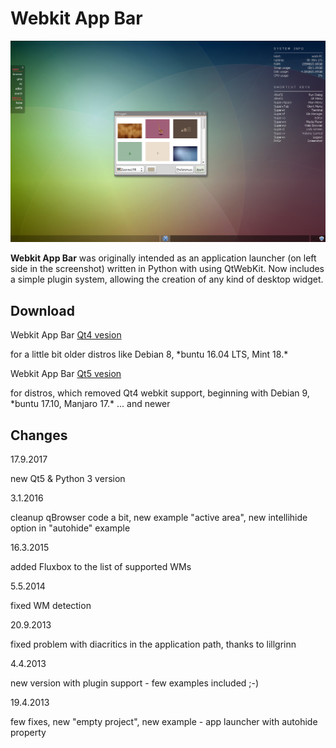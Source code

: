 # Webkit App Bar


![info.png](preview.png)

**Webkit App Bar** was originally intended as an application launcher (on left side in the screenshot) written in Python with using QtWebKit.
Now includes a simple plugin system, allowing the creation of any kind of desktop widget.

## Download
Webkit App Bar [Qt4 vesion](https://github.com/codepage/webkit_app_bar/raw/master/dist/webkit_app_bar4.zip)

for a little bit older distros like Debian 8, \*buntu 16.04 LTS, Mint 18.\*

Webkit App Bar [Qt5 vesion](https://github.com/codepage/webkit_app_bar/raw/master/dist/webkit_app_bar5.zip)

for distros, which removed Qt4 webkit support, beginning with Debian 9, \*buntu 17.10, Manjaro 17.\* ... and newer

## Changes

17.9.2017

new Qt5 & Python 3 version

3.1.2016

cleanup qBrowser code a bit, new example "active area", new intellihide option in "autohide" example

16.3.2015

added Fluxbox to the list of supported WMs

5.5.2014

fixed WM detection

20.9.2013

fixed problem with diacritics in the application path, thanks to lillgrinn

4.4.2013

new version with plugin support - few examples included ;-)

19.4.2013

few fixes, new "empty project", new example - app launcher with autohide property
